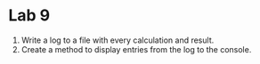 # Lab 9 

1. Write a log to a file with every calculation and result.
1. Create a method to display entries from the log to the console.


